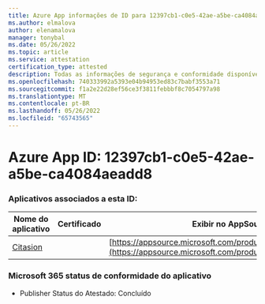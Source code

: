 ```yaml
---
title: Azure App informações de ID para 12397cb1-c0e5-42ae-a5be-ca4084aeadd8
ms.author: elmalova
author: elenamalova
manager: tonybal
ms.date: 05/26/2022
ms.topic: article
ms.service: attestation
certification_type: attested
description: Todas as informações de segurança e conformidade disponíveis para 12397cb1-c0e5-42ae-a5be-ca4084aeadd8.
ms.openlocfilehash: 740333992a5393e04b94953ed83c7babf3553a71
ms.sourcegitcommit: f1a2e22d28ef56ce3f3811febbbf8c7054797a98
ms.translationtype: MT
ms.contentlocale: pt-BR
ms.lasthandoff: 05/26/2022
ms.locfileid: "65743565"
---
```

# <a name="azure-app-id-12397cb1-c0e5-42ae-a5be-ca4084aeadd8"></a>Azure App ID: 12397cb1-c0e5-42ae-a5be-ca4084aeadd8


### <a name="apps-associated-with-this-id"></a>Aplicativos associados a esta ID:
| **Nome do aplicativo** | **Certificado** | **Exibir no AppSource** |
|--------------|---------------|-----------------------|
| [Citasion](../forward/WA200003530.md) |  | [https://appsource.microsoft.com/product/office/WA200003530](https://appsource.microsoft.com/product/office/WA200003530) |

### <a name="microsoft-365-app-compliance-status"></a>Microsoft 365 status de conformidade do aplicativo
- Publisher Status do Atestado: Concluído
